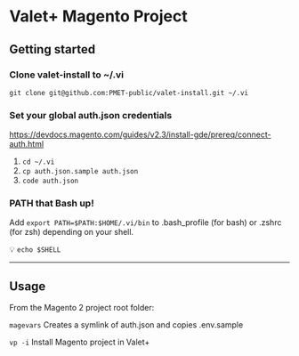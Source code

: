 # Valet+ Magento Project

## Getting started

### Clone valet-install to ~/.vi

`git clone git@github.com:PMET-public/valet-install.git ~/.vi`

### Set your global auth.json credentials

https://devdocs.magento.com/guides/v2.3/install-gde/prereq/connect-auth.html

1. `cd ~/.vi`
2. `cp auth.json.sample auth.json`
3. `code auth.json`

### PATH that Bash up!

Add `export PATH=$PATH:$HOME/.vi/bin` to .bash_profile (for bash) or .zshrc (for zsh) depending on your shell.

💡 `echo $SHELL`

--- 

## Usage

From the Magento 2 project root folder:

`magevars` Creates a symlink of auth.json and copies .env.sample

`vp -i` Install Magento project in Valet+
